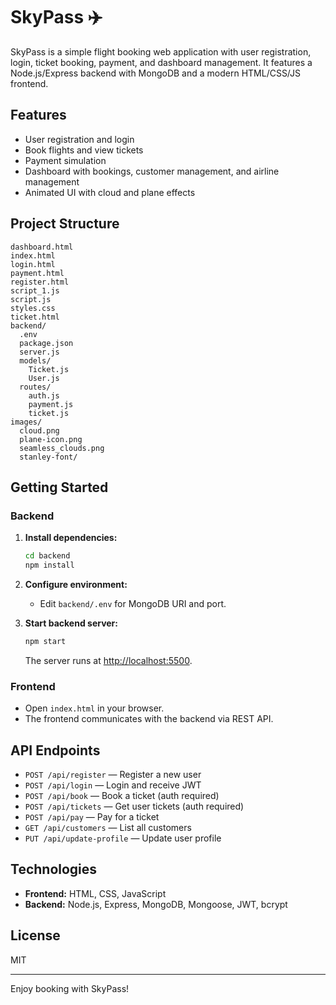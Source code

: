 # SkyPass ✈️

SkyPass is a simple flight booking web application with user registration, login, ticket booking, payment, and dashboard management. It features a Node.js/Express backend with MongoDB and a modern HTML/CSS/JS frontend.

## Features

- User registration and login
- Book flights and view tickets
- Payment simulation
- Dashboard with bookings, customer management, and airline management
- Animated UI with cloud and plane effects

## Project Structure

```
dashboard.html
index.html
login.html
payment.html
register.html
script_1.js
script.js
styles.css
ticket.html
backend/
  .env
  package.json
  server.js
  models/
    Ticket.js
    User.js
  routes/
    auth.js
    payment.js
    ticket.js
images/
  cloud.png
  plane-icon.png
  seamless_clouds.png
  stanley-font/
```

## Getting Started

### Backend

1. **Install dependencies:**
   ```sh
   cd backend
   npm install
   ```

2. **Configure environment:**
   - Edit `backend/.env` for MongoDB URI and port.

3. **Start backend server:**
   ```sh
   npm start
   ```
   The server runs at [http://localhost:5500](http://localhost:5500).

### Frontend

- Open `index.html` in your browser.
- The frontend communicates with the backend via REST API.

## API Endpoints

- `POST /api/register` — Register a new user
- `POST /api/login` — Login and receive JWT
- `POST /api/book` — Book a ticket (auth required)
- `POST /api/tickets` — Get user tickets (auth required)
- `POST /api/pay` — Pay for a ticket
- `GET /api/customers` — List all customers
- `PUT /api/update-profile` — Update user profile

## Technologies

- **Frontend:** HTML, CSS, JavaScript
- **Backend:** Node.js, Express, MongoDB, Mongoose, JWT, bcrypt

## License

MIT

---

Enjoy booking with SkyPass!
